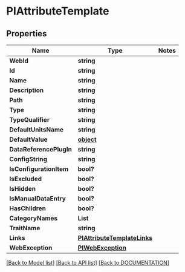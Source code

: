 # PIAttributeTemplate

## Properties
Name | Type | Notes
------------ | ------------- | -------------
**WebId** | **string**
**Id** | **string**
**Name** | **string**
**Description** | **string**
**Path** | **string**
**Type** | **string**
**TypeQualifier** | **string**
**DefaultUnitsName** | **string**
**DefaultValue** | **[**object**](../Model/Object.md)**
**DataReferencePlugIn** | **string**
**ConfigString** | **string**
**IsConfigurationItem** | **bool?**
**IsExcluded** | **bool?**
**IsHidden** | **bool?**
**IsManualDataEntry** | **bool?**
**HasChildren** | **bool?**
**CategoryNames** | **List<string>**
**TraitName** | **string**
**Links** | **[**PIAttributeTemplateLinks**](../Model/PIAttributeTemplateLinks.md)**
**WebException** | **[**PIWebException**](../Model/PIWebException.md)**

[[Back to Model list]](../../DOCUMENTATION.md#documentation-for-models) [[Back to API list]](../../DOCUMENTATION.md#documentation-for-api-endpoints) [[Back to DOCUMENTATION]](../../DOCUMENTATION.md)
